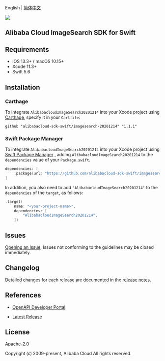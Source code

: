 English | [简体中文](README-CN.md)

![](https://aliyunsdk-pages.alicdn.com/icons/AlibabaCloud.svg)

## Alibaba Cloud ImageSearch SDK for Swift

## Requirements

- iOS 13.3+ / macOS 10.15+
- Xcode 11.3+
- Swift 5.6

## Installation

### Carthage

To integrate `AlibabacloudImageSearch20201214` into your Xcode project using [Carthage](https://github.com/Carthage/Carthage), specify it in your `Cartfile`:

```ogdl
github "alibabacloud-sdk-swift/imagesearch-20201214" "1.1.1"
```

### Swift Package Manager

To integrate `AlibabacloudImageSearch20201214` into your Xcode project using [Swift Package Manager](https://swift.org/package-manager/) , adding `AlibabacloudImageSearch20201214` to the `dependencies` value of your `Package.swift`.

```swift
dependencies: [
    .package(url: "https://github.com/alibabacloud-sdk-swift/imagesearch-20201214.git", from: "1.1.1")
]
```

In addition, you also need to add `"AlibabacloudImageSearch20201214"` to the `dependencies` of the `target`, as follows:

```swift
.target(
    name: "<your-project-name>",
    dependencies: [
        "AlibabacloudImageSearch20201214",
    ])
```

## Issues

[Opening an Issue](https://github.com/alibabacloud-sdk-swift/imagesearch-20201214/issues/new), Issues not conforming to the guidelines may be closed immediately.

## Changelog

Detailed changes for each release are documented in the [release notes](./ChangeLog.txt).

## References

* [OpenAPI Developer Portal](https://next.api.alibabacloud.com/home)
- [Latest Release](https://github.com/alibabacloud-sdk-swift/imagesearch-20201214)

## License

[Apache-2.0](http://www.apache.org/licenses/LICENSE-2.0)

Copyright (c) 2009-present, Alibaba Cloud All rights reserved.
